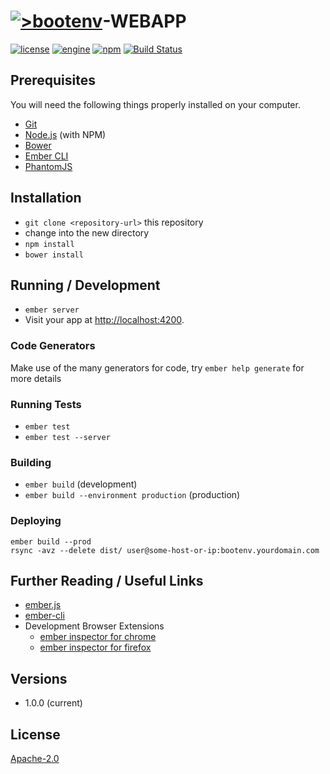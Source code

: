 # [![>bootenv](http://bootenv.com/img/logo-light-transparent-readme-files.png)](http://bootenv.com)-WEBAPP

[![license](https://img.shields.io/badge/license-Apache_2.0-blue.svg)](LICENSE)
[![engine](https://img.shields.io/badge/iojs-v2.4.X-yellow.svg)](http://iojs.org)
[![npm](https://img.shields.io/npm/v/npm.svg)](https://www.npmjs.com)
[![Build Status](https://travis-ci.org/bootenv/bootenv-webapp.svg?branch=master)](https://travis-ci.org/bootenv/bootenv-webapp)

## Prerequisites

You will need the following things properly installed on your computer.

* [Git](http://git-scm.com/)
* [Node.js](http://nodejs.org/) (with NPM)
* [Bower](http://bower.io/)
* [Ember CLI](http://www.ember-cli.com/)
* [PhantomJS](http://phantomjs.org/)

## Installation

* `git clone <repository-url>` this repository
* change into the new directory
* `npm install`
* `bower install`

## Running / Development

* `ember server`
* Visit your app at [http://localhost:4200](http://localhost:4200).

### Code Generators

Make use of the many generators for code, try `ember help generate` for more details

### Running Tests

* `ember test`
* `ember test --server`

### Building

* `ember build` (development)
* `ember build --environment production` (production)

### Deploying

```
ember build --prod
rsync -avz --delete dist/ user@some-host-or-ip:bootenv.yourdomain.com
```

## Further Reading / Useful Links

* [ember.js](http://emberjs.com/)
* [ember-cli](http://www.ember-cli.com/)
* Development Browser Extensions
  * [ember inspector for chrome](https://chrome.google.com/webstore/detail/ember-inspector/bmdblncegkenkacieihfhpjfppoconhi)
  * [ember inspector for firefox](https://addons.mozilla.org/en-US/firefox/addon/ember-inspector/)

## Versions
 
 - 1.0.0 (current)

## License

[Apache-2.0](LICENSE)
